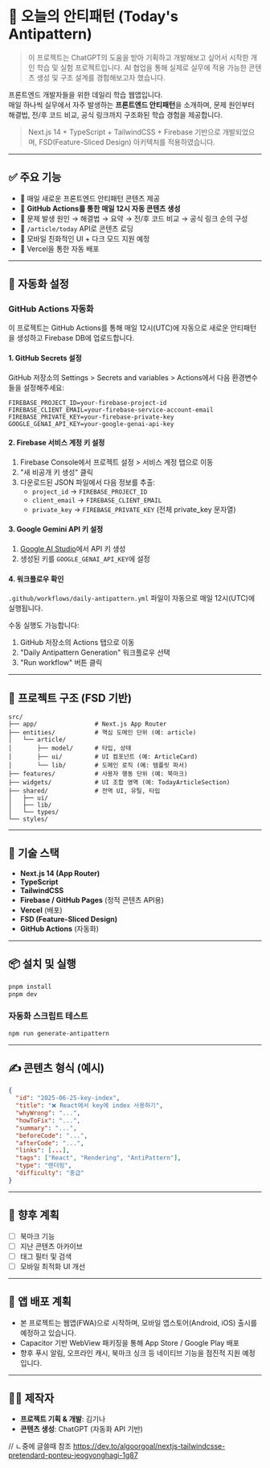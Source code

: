 # 🧠 오늘의 안티패턴 (Today's Antipattern)

> 이 프로젝트는 ChatGPT의 도움을 받아 기획하고 개발해보고 싶어서 시작한 개인 학습 및 실험 프로젝트입니다. AI 협업을 통해 실제로 실무에 적용 가능한 콘텐츠 생성 및 구조 설계를 경험해보고자 했습니다.

프론트엔드 개발자들을 위한 데일리 학습 웹앱입니다.  
매일 하나씩 실무에서 자주 발생하는 **프론트엔드 안티패턴**을 소개하며, 문제 원인부터 해결법, 전/후 코드 비교, 공식 링크까지 구조화된 학습 경험을 제공합니다.

> Next.js 14 + TypeScript + TailwindCSS + Firebase 기반으로 개발되었으며, FSD(Feature-Sliced Design) 아키텍처를 적용하였습니다.

---

## ✅ 주요 기능

- 📆 매일 새로운 프론트엔드 안티패턴 콘텐츠 제공
- 🤖 **GitHub Actions를 통한 매일 12시 자동 콘텐츠 생성**
- 🧠 문제 발생 원인 → 해결법 → 요약 → 전/후 코드 비교 → 공식 링크 순의 구성
- 🔗 `/article/today` API로 콘텐츠 로딩
- 📱 모바일 친화적인 UI + 다크 모드 지원 예정
- 🚀 Vercel을 통한 자동 배포

---

## 🤖 자동화 설정

### GitHub Actions 자동화

이 프로젝트는 GitHub Actions를 통해 매일 12시(UTC)에 자동으로 새로운 안티패턴을 생성하고 Firebase DB에 업로드합니다.

#### 1. GitHub Secrets 설정

GitHub 저장소의 Settings > Secrets and variables > Actions에서 다음 환경변수들을 설정해주세요:

```
FIREBASE_PROJECT_ID=your-firebase-project-id
FIREBASE_CLIENT_EMAIL=your-firebase-service-account-email
FIREBASE_PRIVATE_KEY=your-firebase-private-key
GOOGLE_GENAI_API_KEY=your-google-genai-api-key
```

#### 2. Firebase 서비스 계정 키 설정

1. Firebase Console에서 프로젝트 설정 > 서비스 계정 탭으로 이동
2. "새 비공개 키 생성" 클릭
3. 다운로드된 JSON 파일에서 다음 정보를 추출:
   - `project_id` → `FIREBASE_PROJECT_ID`
   - `client_email` → `FIREBASE_CLIENT_EMAIL`
   - `private_key` → `FIREBASE_PRIVATE_KEY` (전체 private_key 문자열)

#### 3. Google Gemini API 키 설정

1. [Google AI Studio](https://makersuite.google.com/app/apikey)에서 API 키 생성
2. 생성된 키를 `GOOGLE_GENAI_API_KEY`에 설정

#### 4. 워크플로우 확인

`.github/workflows/daily-antipattern.yml` 파일이 자동으로 매일 12시(UTC)에 실행됩니다.

수동 실행도 가능합니다:

1. GitHub 저장소의 Actions 탭으로 이동
2. "Daily Antipattern Generation" 워크플로우 선택
3. "Run workflow" 버튼 클릭

---

## 📁 프로젝트 구조 (FSD 기반)

```
src/
├── app/                # Next.js App Router
├── entities/           # 핵심 도메인 단위 (예: article)
│   └── article/
│       ├── model/      # 타입, 상태
│       ├── ui/         # UI 컴포넌트 (예: ArticleCard)
│       └── lib/        # 도메인 로직 (예: 템플릿 파서)
├── features/           # 사용자 행동 단위 (예: 북마크)
├── widgets/            # UI 조합 영역 (예: TodayArticleSection)
├── shared/             # 전역 UI, 유틸, 타입
│   ├── ui/
│   ├── lib/
│   └── types/
└── styles/
```

---

## 🔧 기술 스택

- **Next.js 14 (App Router)**
- **TypeScript**
- **TailwindCSS**
- **Firebase / GitHub Pages** (정적 콘텐츠 API용)
- **Vercel** (배포)
- **FSD (Feature-Sliced Design)**
- **GitHub Actions** (자동화)

---

## 📦 설치 및 실행

```bash
pnpm install
pnpm dev
```

### 자동화 스크립트 테스트

```bash
npm run generate-antipattern
```

---

## ✍️ 콘텐츠 형식 (예시)

```json
{
  "id": "2025-06-25-key-index",
  "title": "❌ React에서 key에 index 사용하기",
  "whyWrong": "...",
  "howToFix": "...",
  "summary": "...",
  "beforeCode": "...",
  "afterCode": "...",
  "links": [...],
  "tags": ["React", "Rendering", "AntiPattern"],
  "type": "렌더링",
  "difficulty": "중급"
}
```

---

## 📮 향후 계획

- [ ] 북마크 기능
- [ ] 지난 콘텐츠 아카이브
- [ ] 태그 필터 및 검색
- [ ] 모바일 최적화 UI 개선

---

## 📱 앱 배포 계획

- 본 프로젝트는 웹앱(FWA)으로 시작하며, 모바일 앱스토어(Android, iOS) 출시를 예정하고 있습니다.
- Capacitor 기반 WebView 패키징을 통해 App Store / Google Play 배포
- 향후 푸시 알림, 오프라인 캐시, 북마크 싱크 등 네이티브 기능을 점진적 지원 예정입니다.

---

## 🧑‍💻 제작자

- **프로젝트 기획 & 개발**: 김기나
- **콘텐츠 생성**: ChatGPT (자동화 API 기반)

// ㄴ중에 글쓸때 참조
https://dev.to/algoorgoal/nextjs-tailwindcsse-pretendard-ponteu-jeogyonghagi-1g87
